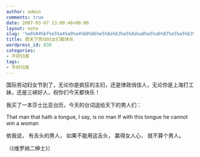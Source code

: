 ```yaml
---
author: admin
comments: true
date: 2007-03-07 13:09:48+00:00
layout: note
slug: '%e6%84%bf%e5%a4%a9%e4%b8%8b%e5%8a%b3%e5%8a%a8%e5%a6%87%e5%a5%b3%e4%bb%ac%e9%83%bd%e5%bf%ab%e4%b9%90'
title: 愿天下劳动妇女们都快乐
wordpress_id: 839
categories:
- 不好归类
tags:
- 不好归类
---
```


国际劳动妇女节到了，无论你是疯狂的主妇，还是律政俏佳人，无论你是上海打工妹，还是三峡好人，祝你们今天都快乐！

我买了一本莎士比亚台历，今天的台词送给天下的男人们：

That man that hath 
a tongue, I say,
is no man
If with this tongue
he cannot win a 
woman

依我说，
有舌头的男人，
如果不能用这舌头，
赢得女人心，
就不算个男人。

（《维罗纳二绅士》）
